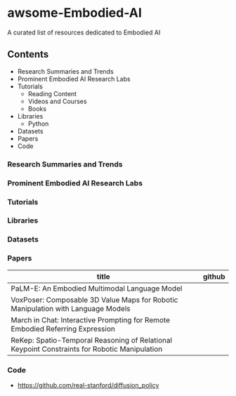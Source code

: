 # awsome-Embodied-AI
A curated list of resources dedicated to Embodied AI

## Contents
- Research Summaries and Trends
- Prominent Embodied AI Research Labs
- Tutorials
  - Reading Content
  - Videos and Courses
  - Books
- Libraries
  - Python
- Datasets
- Papers
- Code

### Research Summaries and Trends





### Prominent Embodied AI Research Labs






### Tutorials




### Libraries





### Datasets





### Papers
| title                                                                                        | github |
|----------------------------------------------------------------------------------------------|--------|
| PaLM-E: An Embodied Multimodal Language Model                                                |        |
| VoxPoser: Composable 3D Value Maps for Robotic Manipulation with Language Models             |        |
| March in Chat: Interactive Prompting for Remote Embodied Referring Expression                |        |
| ReKep: Spatio-Temporal Reasoning of Relational Keypoint Constraints for Robotic Manipulation |        |










### Code
- https://github.com/real-stanford/diffusion_policy